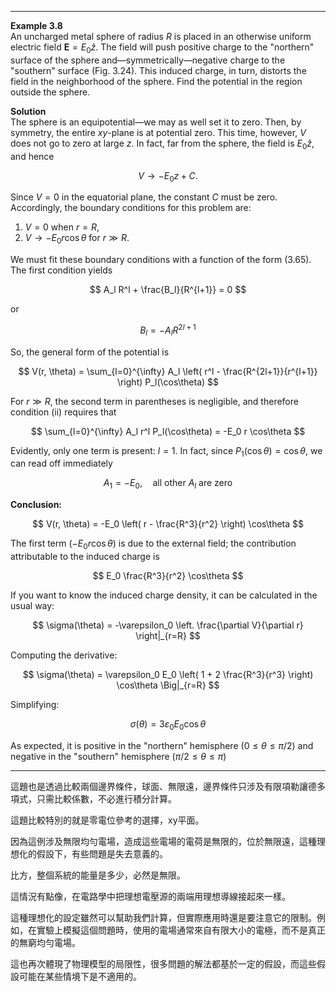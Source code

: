 
---

**Example 3.8**  
An uncharged metal sphere of radius $R$ is placed in an otherwise uniform electric field $\mathbf{E} = E_0 \hat{z}$. The field will push positive charge to the "northern" surface of the sphere and—symmetrically—negative charge to the "southern" surface (Fig. 3.24). This induced charge, in turn, distorts the field in the neighborhood of the sphere. Find the potential in the region outside the sphere.

**Solution**  
The sphere is an equipotential—we may as well set it to zero. Then, by symmetry, the entire $xy$-plane is at potential zero. This time, however, $V$ does not go to zero at large $z$. In fact, far from the sphere, the field is $E_0 \hat{z}$, and hence  

$$
V \to -E_0 z + C.
$$

Since $V = 0$ in the equatorial plane, the constant $C$ must be zero. Accordingly, the boundary conditions for this problem are:  

1. $V = 0$ when $r = R$,  
2. $V \to -E_0 r \cos\theta$ for $r \gg R$.  

We must fit these boundary conditions with a function of the form (3.65). The first condition yields  

$$
A_l R^l + \frac{B_l}{R^{l+1}} = 0
$$

or  

$$
B_l = - A_l R^{2l+1}
$$

So, the general form of the potential is  

$$
V(r, \theta) = \sum_{l=0}^{\infty} A_l \left( r^l - \frac{R^{2l+1}}{r^{l+1}} \right) P_l(\cos\theta)
$$

For $r \gg R$, the second term in parentheses is negligible, and therefore condition (ii) requires that  

$$
\sum_{l=0}^{\infty} A_l r^l P_l(\cos\theta) = -E_0 r \cos\theta
$$

Evidently, only one term is present: $l = 1$. In fact, since $P_1(\cos\theta) = \cos\theta$, we can read off immediately  

$$
A_1 = -E_0, \quad \text{all other } A_l \text{ are zero}
$$

**Conclusion:**  

$$
V(r, \theta) = -E_0 \left( r - \frac{R^3}{r^2} \right) \cos\theta
$$

The first term $(-E_0 r \cos\theta)$ is due to the external field; the contribution attributable to the induced charge is  

$$
E_0 \frac{R^3}{r^2} \cos\theta
$$

If you want to know the induced charge density, it can be calculated in the usual way:  

$$
\sigma(\theta) = -\varepsilon_0 \left. \frac{\partial V}{\partial r} \right|_{r=R}
$$

Computing the derivative:  

$$
\sigma(\theta) = \varepsilon_0 E_0 \left( 1 + 2 \frac{R^3}{r^3} \right) \cos\theta \Big|_{r=R}
$$

Simplifying:  

$$
\sigma(\theta) = 3\varepsilon_0 E_0 \cos\theta
$$

As expected, it is positive in the "northern" hemisphere ($0 \leq \theta \leq \pi/2$) and negative in the "southern" hemisphere ($\pi/2 \leq \theta \leq \pi$)

---

這題也是透過比較兩個邊界條件，球面、無限遠，邊界條件只涉及有限項勒讓德多項式，只需比較係數，不必進行積分計算。

這題比較特別的就是零電位參考的選擇，xy平面。

因為這例涉及無限均勻電場，造成這些電場的電荷是無限的，位於無限遠，這種理想化的假設下，有些問題是失去意義的。

比方，整個系統的能量是多少，必然是無限。

這情況有點像，在電路學中把理想電壓源的兩端用理想導線接起來一樣。

這種理想化的設定雖然可以幫助我們計算，但實際應用時還是要注意它的限制。例如，在實驗上模擬這個問題時，使用的電場通常來自有限大小的電極，而不是真正的無窮均勻電場。

這也再次體現了物理模型的局限性，很多問題的解法都基於一定的假設，而這些假設可能在某些情境下是不適用的。